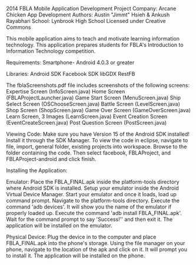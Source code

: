 2014 FBLA Mobile Application Development Project
Company: Arcane Chicken App Development
Authors: Austin "Jimmt" Hsieh & Ankush Rayabhari
School: Lynbrook High School
Licensed under Creative Commons

This mobile application aims to teach and motivate learning information technology.
This application prepares students for FBLA's Introduction to Information Technology competition.


Requirements:
Smartphone- Android 4.0.3 or greater

Libraries:
Android SDK
Facebook SDK
libGDX
RestFB


The fblaScreenshots.pdf file includes screenshots of the following screens:
Expertise Screen (InfoScreen.java)
Home Screen (FBLAProjectLauncher.java)
Game Start Screen (MenuScreen.java)
Ship Select Screen (OSChooseScreen.java)
Battle Screen (LevelScreen.java)
Shop Screen (ShopScreen.java)
Game Over Screen (GameOverScreen.java)
Learn Screen, 3 Images (LearnScreen.java)
Event Creation Screen (EventCreateScreen.java)
Post Question Screen (PostScreen.java)


Viewing Code:
Make sure you have Version 15 of the Android SDK installed!
Install it through the SDK Manager.
To view the code in eclipse, navigate to file, import, general folder, existing projects into workspace.
Browse to the folder containing the code.
Then select facebook, FBLAProject, and FBLAProject-android and click finish.


Installing the Application:

Emulator:
Place the FBLA_FINAL.apk inside the platform-tools directory where Android SDK is installed.
Setup your emulator inside the Android Virtual Device Manager.
Start your emulator and once it loads, load up command prompt.
Navigate to the platform-tools directory.
Execute the command 'adb devices'. It will show you the name of the emulator if properly loaded up. 
Execute the command 'adb install FBLA_FINAL.apk'. Wait for the command prompt to say 'Success!'' and then exit it.
The application will be installed on the emulator.

Physical Device:
Plug the device in to the computer and place FBLA_FINAL.apk into the phone's storage.
Using the file manager on your phone, navigate to the location of the apk and click on it. 
It will prompt you to install it.
The application will be installed on the phone.

